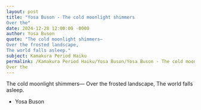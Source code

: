 ```yaml
---
layout: post
title: "Yosa Buson - The cold moonlight shimmers
Over the"
date: 2024-12-28 12:00:00 -0000
author: Yosa Buson
quote: "The cold moonlight shimmers—
Over the frosted landscape,
The world falls asleep."
subject: Kamakura Period Haiku
permalink: /Kamakura Period Haiku/Yosa Buson/Yosa Buson - The cold moonlight shimmers
Over the
---
```


The cold moonlight shimmers—
Over the frosted landscape,
The world falls asleep.

- Yosa Buson
